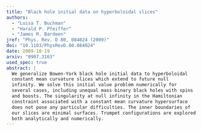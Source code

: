 ```yaml
---
title: "Black hole initial data on hyperboloidal slices"
authors:
  - "Luisa T. Buchman"
  - "Harald P. Pfeiffer"
  - "James M. Bardeen"
jref: "Phys. Rev. D 80, 084024 (2009)"
doi: "10.1103/PhysRevD.80.084024"
date: 2009-10-19
arxiv: "0907.3163"
used_spec: true
abstract: |
  We generalize Bowen-York black hole initial data to hyperboloidal
  constant mean curvature slices which extend to future null
  infinity. We solve this initial value problem numerically for
  several cases, including unequal mass binary black holes with spins
  and boosts. The singularity at null infinity in the Hamiltonian
  constraint associated with a constant mean curvature hypersurface
  does not pose any particular difficulties. The inner boundaries of
  our slices are minimal surfaces. Trumpet configurations are explored
  both analytically and numerically.
---
```


